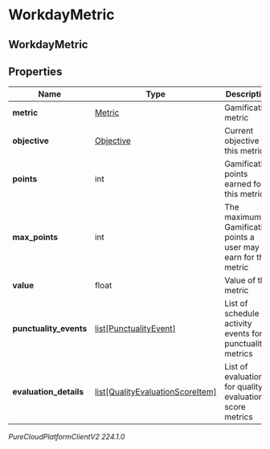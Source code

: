 # WorkdayMetric

## WorkdayMetric

## Properties

|Name | Type | Description | Notes|
|------------ | ------------- | ------------- | -------------|
| **metric** | [Metric](Metric) | Gamification metric | [optional] |
| **objective** | [Objective](Objective) | Current objective for this metric | [optional] |
| **points** | int | Gamification points earned for this metric | [optional] |
| **max_points** | int | The maximum Gamification points a user may earn for this metric | [optional] |
| **value** | float | Value of this metric | [optional] |
| **punctuality_events** | [list[PunctualityEvent]](PunctualityEvent) | List of schedule activity events for punctuality metrics | [optional] |
| **evaluation_details** | [list[QualityEvaluationScoreItem]](QualityEvaluationScoreItem) | List of evaluations for quality evaluation score metrics | [optional] |



_PureCloudPlatformClientV2 224.1.0_
